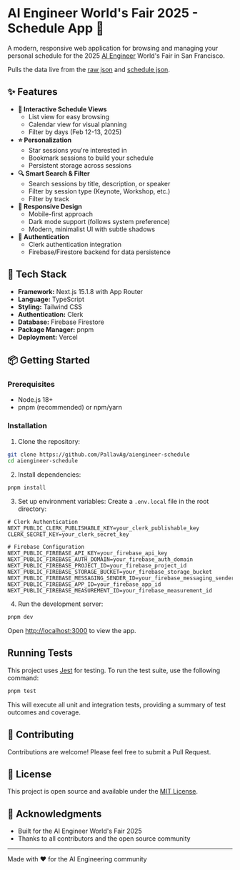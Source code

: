 # AI Engineer World's Fair 2025 - Schedule App 🎯

A modern, responsive web application for browsing and managing your personal schedule for the 2025 [AI Engineer](https://www.ai.engineer/) World's Fair in San Francisco.

Pulls the data live from the [raw json](https://sessionize.com/api/v2/w3hd2z8a/view/All) and [schedule json](https://www.ai.engineer/sessions-speakers-details.json).

## ✨ Features

- **📅 Interactive Schedule Views**
  - List view for easy browsing
  - Calendar view for visual planning
  - Filter by days (Feb 12-13, 2025)
- **⭐ Personalization**
  - Star sessions you're interested in
  - Bookmark sessions to build your schedule
  - Persistent storage across sessions
- **🔍 Smart Search & Filter**
  - Search sessions by title, description, or speaker
  - Filter by session type (Keynote, Workshop, etc.)
  - Filter by track
- **📱 Responsive Design**
  - Mobile-first approach
  - Dark mode support (follows system preference)
  - Modern, minimalist UI with subtle shadows
- **🔐 Authentication**
  - Clerk authentication integration
  - Firebase/Firestore backend for data persistence

## 🚀 Tech Stack

- **Framework:** Next.js 15.1.8 with App Router
- **Language:** TypeScript
- **Styling:** Tailwind CSS
- **Authentication:** Clerk
- **Database:** Firebase Firestore
- **Package Manager:** pnpm
- **Deployment:** Vercel

## 📦 Getting Started

### Prerequisites

- Node.js 18+
- pnpm (recommended) or npm/yarn

### Installation

1. Clone the repository:

```bash
git clone https://github.com/PallavAg/aiengineer-schedule
cd aiengineer-schedule
```

2. Install dependencies:

```bash
pnpm install
```

3. Set up environment variables:
   Create a `.env.local` file in the root directory:

```env
# Clerk Authentication
NEXT_PUBLIC_CLERK_PUBLISHABLE_KEY=your_clerk_publishable_key
CLERK_SECRET_KEY=your_clerk_secret_key

# Firebase Configuration
NEXT_PUBLIC_FIREBASE_API_KEY=your_firebase_api_key
NEXT_PUBLIC_FIREBASE_AUTH_DOMAIN=your_firebase_auth_domain
NEXT_PUBLIC_FIREBASE_PROJECT_ID=your_firebase_project_id
NEXT_PUBLIC_FIREBASE_STORAGE_BUCKET=your_firebase_storage_bucket
NEXT_PUBLIC_FIREBASE_MESSAGING_SENDER_ID=your_firebase_messaging_sender_id
NEXT_PUBLIC_FIREBASE_APP_ID=your_firebase_app_id
NEXT_PUBLIC_FIREBASE_MEASUREMENT_ID=your_firebase_measurement_id
```

4. Run the development server:

```bash
pnpm dev
```

Open [http://localhost:3000](http://localhost:3000) to view the app.

## Running Tests

This project uses [Jest](https://jestjs.io/) for testing. To run the test suite, use the following command:

```bash
pnpm test
```

This will execute all unit and integration tests, providing a summary of test outcomes and coverage.

## 🤝 Contributing

Contributions are welcome! Please feel free to submit a Pull Request.

## 📄 License

This project is open source and available under the [MIT License](LICENSE).

## 🙏 Acknowledgments

- Built for the AI Engineer World's Fair 2025
- Thanks to all contributors and the open source community

---

Made with ❤️ for the AI Engineering community
